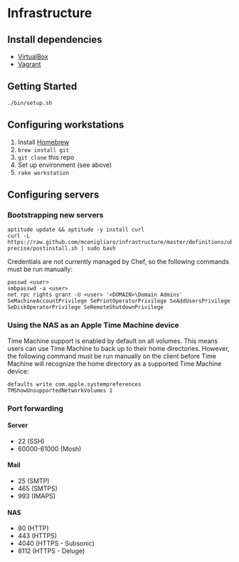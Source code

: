 # Infrastructure

## Install dependencies

* [VirtualBox](https://www.virtualbox.org/)
* [Vagrant](http://vagrantup.com/)

## Getting Started

    ./bin/setup.sh

## Configuring workstations

1. Install [Homebrew](http://mxcl.github.com/homebrew/)
2. `brew install git`
3. `git clone` this repo
4. Set up environment (see above)
5. `rake workstation`

## Configuring servers

### Bootstrapping new servers

    aptitude update && aptitude -y install curl
    curl -L https://raw.github.com/mconigliaro/infrastructure/master/definitions/ubuntu-precise/postinstall.sh | sudo bash

Credentials are not currently managed by Chef, so the following commands must be run manually:

    passwd <user>
    smbpasswd -a <user>
    net rpc rights grant -U <user> '<DOMAIN>\Domain Admins' SeMachineAccountPrivilege SePrintOperatorPrivilege SeAddUsersPrivilege SeDiskOperatorPrivilege SeRemoteShutdownPrivilege

### Using the NAS as an Apple Time Machine device

Time Machine support is enabled by default on all volumes. This means users can use Time Machine to back up to their home directories. However, the following command must be run manually on the client before Time Machine will recognize the home directory as a supported Time Machine device:

    defaults write com.apple.systempreferences TMShowUnsupportedNetworkVolumes 1

### Port forwarding

#### Server

  - 22 (SSH)
  - 60000-61000 (Mosh)

#### Mail

  - 25 (SMTP)
  - 465 (SMTPS)
  - 993 (IMAPS)

#### NAS

  - 80 (HTTP)
  - 443 (HTTPS)
  - 4040 (HTTPS - Subsonic)
  - 8112 (HTTPS - Deluge)
